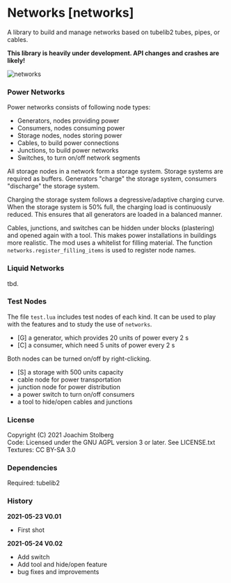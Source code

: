 # Networks [networks]

A library to build and manage networks based on tubelib2 tubes, pipes, or cables.

**This library is heavily under development. API changes and crashes are likely!**

![networks](https://github.com/joe7575/networks/blob/main/screenshot.png)


### Power Networks

Power networks consists of following node types:

- Generators, nodes providing power
- Consumers, nodes consuming power
- Storage nodes, nodes storing power
- Cables, to build power connections
- Junctions, to build power networks
- Switches, to turn on/off network segments

All storage nodes in a network form a storage system. Storage systems are
required as buffers. Generators "charge" the storage system, consumers
"discharge" the storage system.

Charging the storage system follows a degressive/adaptive charging curve.
When the storage system is 50% full, the charging load is continuously reduced.
This ensures that all generators are loaded in a balanced manner.

Cables, junctions, and switches can be hidden under blocks (plastering)
and opened again with a tool.
This makes power installations in buildings more realistic.
The mod uses a whitelist for filling material. The function 
`networks.register_filling_items` is used to register node names.


### Liquid Networks

tbd.


### Test Nodes

The file `test.lua` includes test nodes of each kind. It can be used to
play with the features and to study the use of `networks`.

- [G] a generator, which provides 20 units of power every 2 s
- [C] a consumer, which need 5 units of power every 2 s

Both nodes can be turned on/off by right-clicking.

- [S] a storage with 500 units capacity
- cable node for power transportation
- junction node for power distribution
- a power switch to turn on/off consumers
- a tool to hide/open cables and junctions


### License

Copyright (C) 2021 Joachim Stolberg  
Code: Licensed under the GNU AGPL version 3 or later. See LICENSE.txt  
Textures: CC BY-SA 3.0  


### Dependencies

Required: tubelib2


### History

**2021-05-23  V0.01**
- First shot

**2021-05-24  V0.02**
- Add switch
- Add tool and hide/open feature
- bug fixes and improvements
